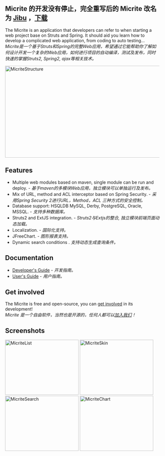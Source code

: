 ## Micrite 的开发没有停止，完全重写后的 Micrite 改名为 [Jibu](http://code.google.com/p/jibu) ，[下载](http://code.google.com/p/jibu/downloads/list) ##
The Micrite is an application that developers can refer to when starting a web project base on Struts and Spring. It should aid you learn how to develop a complicated web application, from coding to auto testing...<br>
<i>Micrite是一个基于Struts和Spring的完整Web应用，希望通过它能帮助你了解如何设计开发一个复杂的Web应用，如何进行项目的自动编译，测试及发布，同时快速的掌握Struts2, Spring2, ajax等相关技术。</i>

<a href='http://www.flickr.com/photos/41219728@N05/3800451584/' title='MicriteStructure by bitorb, on Flickr'><img src='http://farm4.static.flickr.com/3500/3800451584_cfd84c5102_o.png' alt='MicriteStructure' width='510' height='300' /></a>

<h2>Features</h2>
<ul><li>Multiple web modules based on maven, single module can be run and deploy. - <i>基于maven的多模块Web应用，独立模块可以单独运行及发布。</i>
</li><li>Mix of URL, method and ACL interceptor based on Spring Security. - <i>采用Spring Security 2进行URL，Method，ACL 三种方式的安全控制。</i>
</li><li>Database support: HSQLDB MySQL, Derby, PostgreSQL, Oracle, MSSQL. - <i>支持多种数据库。</i>
</li><li>Struts2 and ExtJS integration. - <i>Struts2与Extjs的整合, 独立模块前端页面动态加载。</i>
</li><li>Localization. - <i>国际化支持。</i>
</li><li>JFreeChart. - <i>图形报表支持。</i>
</li><li>Dynamic search conditions . <i>支持动态生成查询条件。</i></li></ul>

<h2>Documentation</h2>
<ul><li><a href='http://code.google.com/p/micrite/w/list?q=label:Phase-Implementation'>Developer's Guide</a>  - <i>开发指南。</i>
</li><li><a href='http://code.google.com/p/micrite/w/list?q=label:Phase-Deploy'>User's Guide</a>  - <i>用户指南。</i></li></ul>

<h2>Get involved</h2>
The Micrite is free and open-source, you can <a href='GetInvolved.md'>get involved</a> in its development! <br>
<i>Micrite 是一个自由软件，当然也是开源的，任何人都可以<a href='GetInvolved.md'>加入我们</a>！</i>

<h2>Screenshots</h2>
<a href='http://www.flickr.com/photos/41219728@N05/3800484292/' title='MicriteList by bitorb, on Flickr'><img src='http://farm3.static.flickr.com/2586/3800484292_781991c57e_m.jpg' alt='MicriteList' width='240' height='180' /></a>
<a href='http://www.flickr.com/photos/41219728@N05/3800484392/' title='MicriteSkin by bitorb, on Flickr'><img src='http://farm4.static.flickr.com/3517/3800484392_614bc99d19_m.jpg' alt='MicriteSkin' width='240' height='180' /></a>
<a href='http://www.flickr.com/photos/41219728@N05/3862132760/' title='MicriteSearch by bitorb, on Flickr'><img src='http://farm4.static.flickr.com/3535/3862132760_660301ef70_m.jpg' alt='MicriteSearch' width='240' height='180' /></a>
<a href='http://www.flickr.com/photos/41219728@N05/3799665527/' title='MicriteChart by bitorb, on Flickr'><img src='http://farm4.static.flickr.com/3480/3799665527_6f93efb66a_m.jpg' alt='MicriteChart' width='240' height='180' /></a>